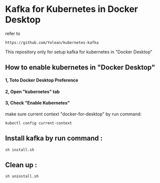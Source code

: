 # Kafka for Kubernetes in Docker Desktop
refer to 
```
https://github.com/Yolean/kubernetes-kafka
```

This repository only for setup kafka for kubernetes in "Docker Desktop"

## How to enable kubernetes in "Docker Desktop" 

#### 1, Toto Docker Desktop Preference
#### 2, Open "kubernetes" tab
#### 3, Check "Enable Kubernetes"
make sure current context "docker-for-desktop" by  run command:
```
kubectl config current-context
```

## Install kafka by run command :
```
sh install.sh
```
## Clean up :
```
sh uninstall.sh
```
